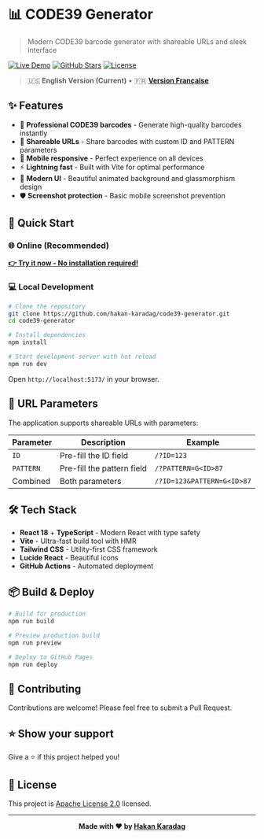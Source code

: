# 📊 CODE39 Generator

> Modern CODE39 barcode generator with shareable URLs and sleek interface

[![Live Demo](https://img.shields.io/badge/🌐_Live_Demo-Visit_Site-blue?style=for-the-badge)](https://hakan-karadag.github.io/code39-generator)
[![GitHub Stars](https://img.shields.io/github/stars/hakan-karadag/code39-generator?style=for-the-badge&logo=github)](https://github.com/hakan-karadag/code39-generator/stargazers)
[![License](https://img.shields.io/badge/License-Apache_2.0-blue?style=for-the-badge)](LICENSE)

> 🇺🇸 **English Version (Current)** • 🇫🇷 **[Version Française](README.fr.md)**

## ✨ Features

- 🎯 **Professional CODE39 barcodes** - Generate high-quality barcodes instantly
- 🔗 **Shareable URLs** - Share barcodes with custom ID and PATTERN parameters
- 📱 **Mobile responsive** - Perfect experience on all devices
- ⚡ **Lightning fast** - Built with Vite for optimal performance
- 🎨 **Modern UI** - Beautiful animated background and glassmorphism design
- 🛡️ **Screenshot protection** - Basic mobile screenshot prevention

## 🚀 Quick Start

### 🌐 Online (Recommended)
**[👉 Try it now - No installation required!](https://hakan-karadag.github.io/code39-generator)**

### 💻 Local Development

```bash
# Clone the repository
git clone https://github.com/hakan-karadag/code39-generator.git
cd code39-generator

# Install dependencies
npm install

# Start development server with hot reload
npm run dev
```

Open `http://localhost:5173/` in your browser.

## 🔗 URL Parameters

The application supports shareable URLs with parameters:

| Parameter | Description | Example |
|-----------|-------------|---------|
| `ID` | Pre-fill the ID field | `/?ID=123` |
| `PATTERN` | Pre-fill the pattern field | `/?PATTERN=G<ID>87` |
| Combined | Both parameters | `/?ID=123&PATTERN=G<ID>87` |

## 🛠️ Tech Stack

- **React 18** + **TypeScript** - Modern React with type safety
- **Vite** - Ultra-fast build tool with HMR
- **Tailwind CSS** - Utility-first CSS framework
- **Lucide React** - Beautiful icons
- **GitHub Actions** - Automated deployment

## 📦 Build & Deploy

```bash
# Build for production
npm run build

# Preview production build
npm run preview

# Deploy to GitHub Pages
npm run deploy
```

## 🤝 Contributing

Contributions are welcome! Please feel free to submit a Pull Request.

## ⭐ Show your support

Give a ⭐ if this project helped you!

## 📄 License

This project is [Apache License 2.0](LICENSE) licensed.

---

<div align="center">
  <strong>Made with ❤️ by <a href="https://github.com/hakan-karadag">Hakan Karadag</a></strong>
</div>